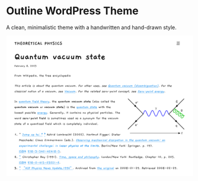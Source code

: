 # Outline WordPress Theme

A clean, minimalistic theme with a handwritten and hand-drawn style.

![Theme screenshot](screenshot.png)
